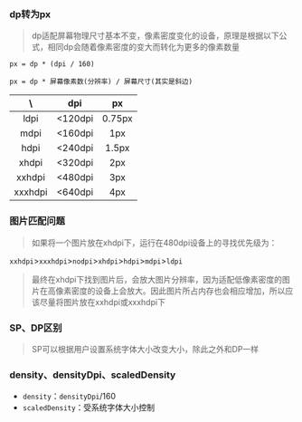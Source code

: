 ### dp转为px
> dp适配屏幕物理尺寸基本不变，像素密度变化的设备，原理是根据以下公式，相同dp会随着像素密度的变大而转化为更多的像素数量

```
px = dp * (dpi / 160)
```
```
px = dp * 屏幕像素数(分辨率) / 屏幕尺寸(其实是斜边)
```
\ | dpi | px
:---: | :---: | :---:
ldpi | <120dpi | 0.75px
mdpi | <160dpi | 1px
hdpi | <240dpi | 1.5px
xhdpi | <320dpi | 2px
xxhdpi | <480dpi | 3px
xxxhdpi | <640dpi | 4px

### 图片匹配问题
> 如果将一个图片放在xhdpi下，运行在480dpi设备上的寻找优先级为：

`xxhdpi`>`xxxhdpi`>`nodpi`>`xhdpi`>`hdpi`>`mdpi`>`ldpi`

> 最终在xhdpi下找到图片后，会放大图片分辨率，因为适配低像素密度的图片在高像素密度的设备上会放大。因此图片所占内存也会相应增加，所以应该尽量将图片放在xxhdpi或xxxhdpi下  

### SP、DP区别
> SP可以根据用户设置系统字体大小改变大小，除此之外和DP一样

### density、densityDpi、scaledDensity
* `density`：`densityDpi`/160
* `scaledDensity`：受系统字体大小控制

